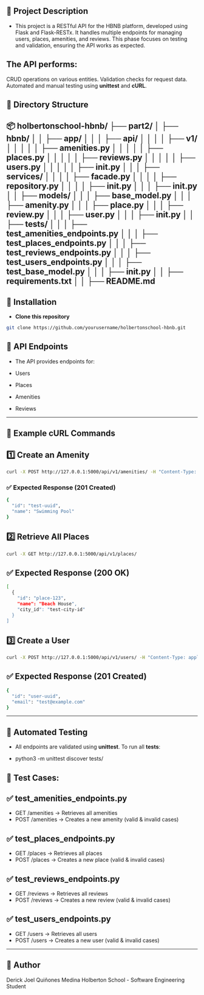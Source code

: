 ## 📌 Project Description
- This project is a RESTful API for the HBNB platform, developed using Flask and Flask-RESTx. It handles multiple endpoints for managing users, places, amenities, and reviews. This phase focuses on testing and validation, ensuring the API works as expected.

## The API performs:
CRUD operations on various entities.
Validation checks for request data.
Automated and manual testing using **unittest** and **cURL**.

## 📂 Directory Structure
📦 holbertonschool-hbnb/
 ├── part2/
 │   ├── hbnb/
 │   │   ├── app/
 │   │   │   ├── api/
 │   │   │   │   ├── v1/
 │   │   │   │   │   ├── amenities.py
 │   │   │   │   │   ├── places.py
 │   │   │   │   │   ├── reviews.py
 │   │   │   │   │   ├── users.py
 │   │   │   │   │   ├── __init__.py
 │   │   │   ├── services/
 │   │   │   │   ├── facade.py
 │   │   │   │   ├── repository.py
 │   │   │   │   ├── __init__.py
 │   │   │   ├── __init__.py
 │   │   ├── models/
 │   │   │   ├── base_model.py
 │   │   │   ├── amenity.py
 │   │   │   ├── place.py
 │   │   │   ├── review.py
 │   │   │   ├── user.py
 │   │   │   ├── __init__.py
 │   │   ├── tests/
 │   │   │   ├── test_amenities_endpoints.py
 │   │   │   ├── test_places_endpoints.py
 │   │   │   ├── test_reviews_endpoints.py
 │   │   │   ├── test_users_endpoints.py
 │   │   │   ├── test_base_model.py
 │   │   │   ├── __init__.py
 │   │   ├── requirements.txt
 │   │   ├── README.md
---
## 🚀 Installation


- **Clone this repository**
``` bash
git clone https://github.com/yourusername/holbertonschool-hbnb.git
```



## 📡 API Endpoints
- The API provides endpoints for:

- Users
- Places
- Amenities
- Reviews
---
## 🔹 Example cURL Commands

## 1️⃣ Create an Amenity
``` bash 
curl -X POST http://127.0.0.1:5000/api/v1/amenities/ -H "Content-Type: application/json" -d '{"name": "Swimming Pool"}'
```

### ✅ Expected Response (201 Created)
``` bash
{
  "id": "test-uuid",
  "name": "Swimming Pool"
}
```
## 2️⃣ Retrieve All Places
``` bash
curl -X GET http://127.0.0.1:5000/api/v1/places/
``` 
## ✅ Expected Response (200 OK)
``` bash
[
  {
    "id": "place-123",
    "name": "Beach House",
    "city_id": "test-city-id"
  }
]
```
## 3️⃣ Create a User
``` bash 
curl -X POST http://127.0.0.1:5000/api/v1/users/ -H "Content-Type: application/json" -d '{"email": "test@example.com", "password": "securepass"}'
```
## ✅ Expected Response (201 Created)
``` bash
{
  "id": "user-uuid",
  "email": "test@example.com"
}
```
---
## 🧪 Automated Testing
- All endpoints are validated using **unittest**. To run all **tests**:


- python3 -m unittest discover tests/
## 🔹 Test Cases:

## ✅ test_amenities_endpoints.py
- GET /amenities → Retrieves all amenities
- POST /amenities → Creates a new amenity (valid & invalid cases)
## ✅ test_places_endpoints.py
- GET /places → Retrieves all places
- POST /places → Creates a new place (valid & invalid cases)
## ✅ test_reviews_endpoints.py
- GET /reviews → Retrieves all reviews
- POST /reviews → Creates a new review (valid & invalid cases)
## ✅ test_users_endpoints.py
- GET /users → Retrieves all users
- POST /users → Creates a new user (valid & invalid cases)

---
## 📝 Author
Derick Joel Quiñones Medina
Holberton School - Software Engineering Student
